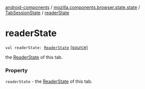 [android-components](../../index.md) / [mozilla.components.browser.state.state](../index.md) / [TabSessionState](index.md) / [readerState](./reader-state.md)

# readerState

`val readerState: `[`ReaderState`](../-reader-state/index.md) [(source)](https://github.com/mozilla-mobile/android-components/blob/master/components/browser/state/src/main/java/mozilla/components/browser/state/state/TabSessionState.kt#L31)

the [ReaderState](../-reader-state/index.md) of this tab.

### Property

`readerState` - the [ReaderState](../-reader-state/index.md) of this tab.
